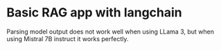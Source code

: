 # Basic RAG app with langchain

Parsing model output does not work well when using LLama 3, but when using Mistral 7B instruct it works perfectly. 

